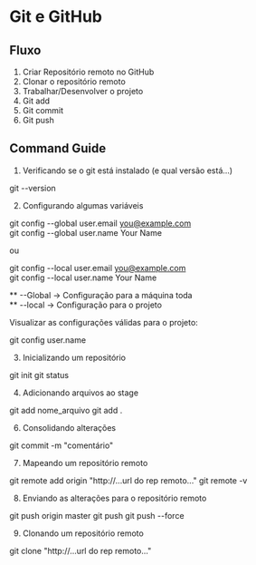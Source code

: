 # Git e GitHub
## Fluxo 
1. Criar Repositório remoto no GitHub 
2. Clonar o repositório remoto 
3. Trabalhar/Desenvolver o projeto 
4. Git add 
5. Git commit 
6. Git push 


## Command Guide
1. Verificando se o git está instalado (e qual versão está...)

git --version 

2. Configurando algumas variáveis 

git config --global user.email you@example.com   
git config --global user.name Your Name  
  
ou   
  
git config --local user.email you@example.com  
git config --local user.name Your Name  
  
** --Global -> Configuração para a máquina toda   
** --local  -> Configuração para o projeto   
  
Visualizar as configurações válidas para o projeto:  
  
git config user.name


3. Inicializando um repositório 

git init
git status 

4. Adicionando arquivos ao stage 

git add nome_arquivo
git add . 

6. Consolidando alterações 

git commit -m "comentário"


7. Mapeando um repositório remoto

git remote add origin "http://...url do rep remoto..."
git remote -v 

8. Enviando as alterações para o repositório remoto 

git push origin master 
git push 
git push --force 

9. Clonando um repositório remoto 

git clone "http://...url do rep remoto..."

